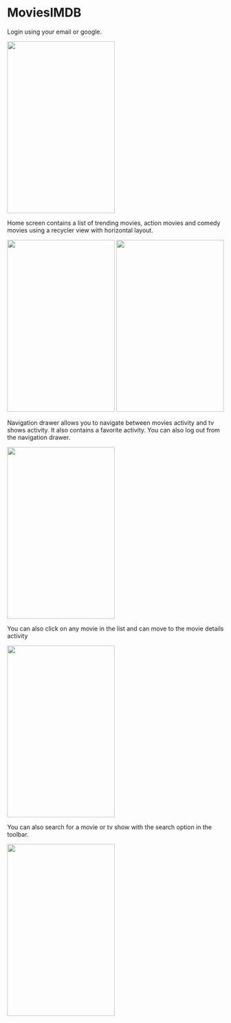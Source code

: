 # MoviesIMDB
Login using your email or google.

<img src="https://github.com/shivamvk/MoviesIMDB/blob/master/Screenshot_20180427-165448.png" height="400px" width="250px"/>

Home screen contains a list of trending movies, action movies and comedy movies using a recycler view with horizontal layout.

<img src="https://github.com/shivamvk/MoviesIMDB/blob/master/Screenshot_20180427-165348.png" height="400px" width="250px"/>   <img src="https://github.com/shivamvk/MoviesIMDB/blob/master/Screenshot_20180427-165356.png" height="400px" width="250px"/>

Navigation drawer allows you to navigate between movies activity and tv shows activity. It also contains a favorite activity. You can also log out from the navigation drawer.

<img src="https://github.com/shivamvk/MoviesIMDB/blob/master/Screenshot_20180427-165424.png" height="400px" width="250px"/>

You can also click on any movie in the list and can move to the movie details activity

<img src="https://github.com/shivamvk/MoviesIMDB/blob/master/Screenshot_20180427-165415.png" height="400px" width="250px"/>

You can also search for a movie or tv show with the search option in the toolbar.

<img src="https://github.com/shivamvk/MoviesIMDB/blob/master/Screenshot_20180427-165442.png" height="400px" width="250px"/>
